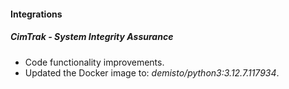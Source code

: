 #### Integrations

##### CimTrak - System Integrity Assurance
- Code functionality improvements.
- Updated the Docker image to: *demisto/python3:3.12.7.117934*.